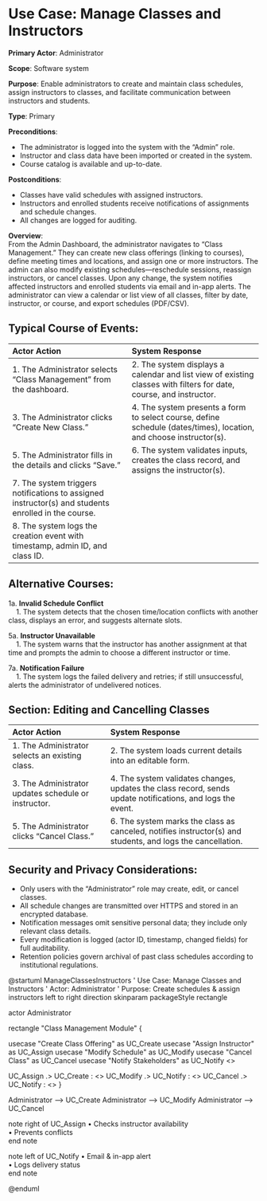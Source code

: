 Use Case: Manage Classes and Instructors
=================================
**Primary Actor**: Administrator  

**Scope**: Software system  

**Purpose**: Enable administrators to create and maintain class schedules, assign instructors to classes, and facilitate communication between instructors and students.  

**Type**: Primary  

**Preconditions**:
- The administrator is logged into the system with the “Admin” role.
- Instructor and class data have been imported or created in the system.
- Course catalog is available and up-to-date.

**Postconditions**:
- Classes have valid schedules with assigned instructors.
- Instructors and enrolled students receive notifications of assignments and schedule changes.
- All changes are logged for auditing.

**Overview**:  
From the Admin Dashboard, the administrator navigates to “Class Management.” They can create new class offerings (linking to courses), define meeting times and locations, and assign one or more instructors. The admin can also modify existing schedules—reschedule sessions, reassign instructors, or cancel classes. Upon any change, the system notifies affected instructors and enrolled students via email and in-app alerts. The administrator can view a calendar or list view of all classes, filter by date, instructor, or course, and export schedules (PDF/CSV).

Typical Course of Events:
-------------------------

| Actor Action                                                                 | System Response                                                                                                        |
|:-----------------------------------------------------------------------------|:-----------------------------------------------------------------------------------------------------------------------|
| 1. The Administrator selects “Class Management” from the dashboard.          | 2. The system displays a calendar and list view of existing classes with filters for date, course, and instructor.    |
| 3. The Administrator clicks “Create New Class.”                              | 4. The system presents a form to select course, define schedule (dates/times), location, and choose instructor(s).    |
| 5. The Administrator fills in the details and clicks “Save.”                 | 6. The system validates inputs, creates the class record, and assigns the instructor(s).                              |
| 7. The system triggers notifications to assigned instructor(s) and students enrolled in the course.            |
| 8. The system logs the creation event with timestamp, admin ID, and class ID. |

Alternative Courses:
--------------------
1a. **Invalid Schedule Conflict**  
&nbsp;&nbsp;&nbsp;&nbsp;1. The system detects that the chosen time/location conflicts with another class, displays an error, and suggests alternate slots.  

5a. **Instructor Unavailable**  
&nbsp;&nbsp;&nbsp;&nbsp;1. The system warns that the instructor has another assignment at that time and prompts the admin to choose a different instructor or time.  

7a. **Notification Failure**  
&nbsp;&nbsp;&nbsp;&nbsp;1. The system logs the failed delivery and retries; if still unsuccessful, alerts the administrator of undelivered notices.

Section: Editing and Cancelling Classes
---------------------------------------
| Actor Action                                     | System Response                                                                                  |
|:-------------------------------------------------|:-------------------------------------------------------------------------------------------------|
| 1. The Administrator selects an existing class.   | 2. The system loads current details into an editable form.                                       |
| 3. The Administrator updates schedule or instructor. | 4. The system validates changes, updates the class record, sends update notifications, and logs the event. |
| 5. The Administrator clicks “Cancel Class.”       | 6. The system marks the class as canceled, notifies instructor(s) and students, and logs the cancellation.   |

Security and Privacy Considerations:
-----------------------------------
- Only users with the “Administrator” role may create, edit, or cancel classes.  
- All schedule changes are transmitted over HTTPS and stored in an encrypted database.  
- Notification messages omit sensitive personal data; they include only relevant class details.  
- Every modification is logged (actor ID, timestamp, changed fields) for full auditability.  
- Retention policies govern archival of past class schedules according to institutional regulations.  

<!-- PlantUML diagram  -->
@startuml ManageClassesInstructors
' Use Case: Manage Classes and Instructors
' Actor: Administrator
' Purpose: Create schedules & assign instructors
left to right direction
skinparam packageStyle rectangle

actor Administrator

rectangle "Class Management Module" {
  
  usecase "Create Class Offering" as UC_Create
  usecase "Assign Instructor" as UC_Assign
  usecase "Modify Schedule" as UC_Modify
  usecase "Cancel Class" as UC_Cancel
  usecase "Notify Stakeholders" as UC_Notify <<include>>
  
  UC_Assign .> UC_Create  : <<include>>
  UC_Modify .> UC_Notify : <<include>>
  UC_Cancel .> UC_Notify : <<include>>
}

Administrator --> UC_Create
Administrator --> UC_Modify
Administrator --> UC_Cancel

note right of UC_Assign
  • Checks instructor availability  
  • Prevents conflicts  
end note

note left of UC_Notify
  • Email & in-app alert  
  • Logs delivery status  
end note

@enduml
